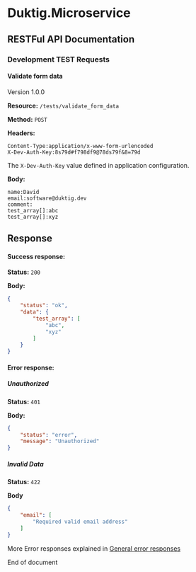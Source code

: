 # Duktig.Microservice
## RESTFul API Documentation

### Development TEST Requests

#### Validate form data

Version 1.0.0

**Resource:** `/tests/validate_form_data`

**Method:** `POST`

**Headers:**

```
Content-Type:application/x-www-form-urlencoded
X-Dev-Auth-Key:8s79d#f798df9@78ds79f&8=79d
```

The `X-Dev-Auth-Key` value defined in application configuration.

**Body:**

```
name:David
email:software@duktig.dev
comment:
test_array[]:abc
test_array[]:xyz
```

Response
---

#### Success response:

**Status:** `200`

**Body:**

```json
{
    "status": "ok",
    "data": {
        "test_array": [
            "abc",
            "xyz"
        ]
    }
}
```

#### Error response:

##### Unauthorized

**Status:** `401`

**Body:**

```json
{
    "status": "error",
    "message": "Unauthorized"
}
```

##### Invalid Data

**Status:** `422`

**Body**

```json
{
    "email": [
        "Required valid email address"
    ]
}
```

More Error responses explained in [General error responses](/documentation/api/3-general-error-responses.md)

End of document
